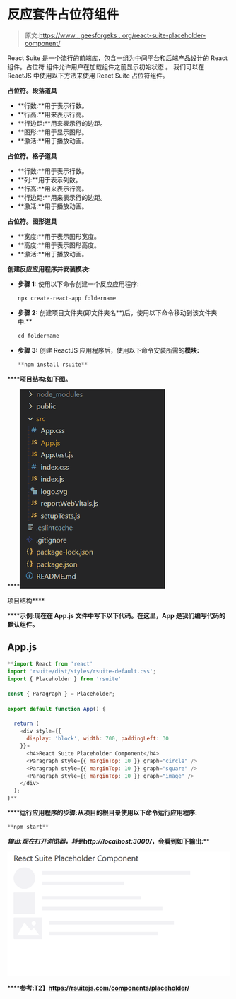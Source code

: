 # 反应套件占位符组件

> 原文:[https://www . geesforgeks . org/react-suite-placeholder-component/](https://www.geeksforgeeks.org/react-suite-placeholder-component/)

React Suite 是一个流行的前端库，包含一组为中间平台和后端产品设计的 React 组件。占位符  组件允许用户在加载组件之前显示初始状态 。 我们可以在 ReactJS 中使用以下方法来使用 React Suite 占位符组件。

**占位符。段落道具**

*   **行数:**用于表示行数。
*   **行高:**用来表示行高。
*   **行边距:**用来表示行的边距。
*   **图形:**用于显示图形。
*   **激活:**用于播放动画。

**占位符。格子道具**

*   **行数:**用于表示行数。
*   **列:**用于表示列数。
*   **行高:**用来表示行高。
*   **行边距:**用来表示行的边距。
*   **激活:**用于播放动画。

**占位符。图形道具**

*   **宽度:**用于表示图形宽度。
*   **高度:**用于表示图形高度。
*   **激活:**用于播放动画。

**创建反应应用程序并安装模块:**

*   **步骤 1:** 使用以下命令创建一个反应应用程序:

    ```jsx
    npx create-react-app foldername
    ```

*   **步骤 2:** 创建项目文件夹(即文件夹名**)后，使用以下命令移动到该文件夹中:**

    ```jsx
    cd foldername
    ```

*   **步骤 3:** 创建 ReactJS 应用程序后，使用以下命令安装所需的****模块:****

    ```jsx
    **npm install rsuite**
    ```

******项目结构:**如下图。****

****![](img/f04ae0d8b722a9fff0bd9bd138b29c23.png)

项目结构**** 

******示例:**现在在 **App.js** 文件中写下以下代码。在这里，App 是我们编写代码的默认组件。****

## ****App.js****

```jsx
**import React from 'react'
import 'rsuite/dist/styles/rsuite-default.css';
import { Placeholder } from 'rsuite'

const { Paragraph } = Placeholder;

export default function App() {

  return (
    <div style={{
      display: 'block', width: 700, paddingLeft: 30
    }}>
      <h4>React Suite Placeholder Component</h4>
      <Paragraph style={{ marginTop: 10 }} graph="circle" />
      <Paragraph style={{ marginTop: 10 }} graph="square" />
      <Paragraph style={{ marginTop: 10 }} graph="image" />
    </div>
  );
}**
```

******运行应用程序的步骤:**从项目的根目录使用以下命令运行应用程序:****

```jsx
**npm start**
```

******输出:**现在打开浏览器，转到***http://localhost:3000/***，会看到如下输出:****

****![](img/75a94b69f72a619d4e1adb2a59fccfb4.png)****

******参考:**T2】https://rsuitejs.com/components/placeholder/****